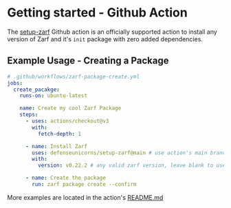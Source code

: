 # Getting started - Github Action

The [setup-zarf](https://github.com/defenseunicorns/setup-zarf) Github action is an officially supported action to install any version of Zarf and it's `init` package with zero added dependencies.

## Example Usage - Creating a Package

```yaml
# .github/workflows/zarf-package-create.yml
jobs:
  create_pacakge:
    runs-on: ubuntu-latest

    name: Create my cool Zarf Package
    steps:
      - uses: actions/checkout@v3
        with:
          fetch-depth: 1

      - name: Install Zarf
        uses: defenseunicorns/setup-zarf@main # use action's main branch
        with:
          version: v0.22.2 # any valid zarf version, leave blank to use latest

      - name: Create the package
        run: zarf package create --confirm
```

More examples are located in the action's [README.md](https://github.com/defenseunicorns/setup-zarf#readme)

